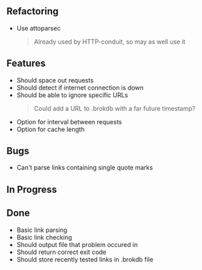 ## Refactoring

- Use attoparsec
    > Already used by HTTP-conduit, so may as well use it

## Features

- Should space out requests
- Should detect if internet connection is down
- Should be able to ignore specific URLs
    > Could add a URL to .brokdb with a far future timestamp?
- Option for interval between requests
- Option for cache length

## Bugs

- Can't parse links containing single quote marks

## In Progress


## Done

- Basic link parsing
- Basic link checking
- Should output file that problem occured in
- Should return correct exit code
- Should store recently tested links in .brokdb file
